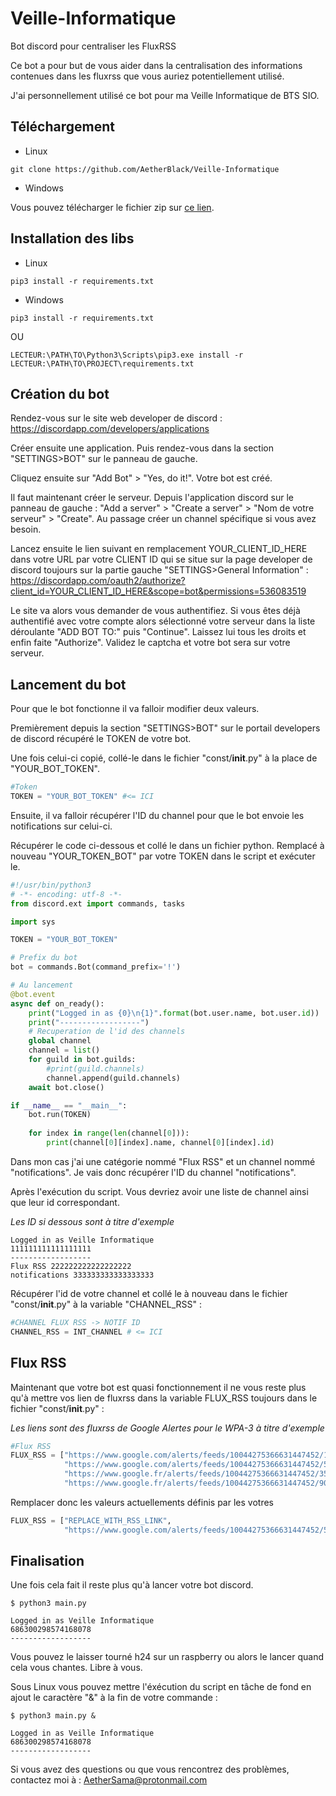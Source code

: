 # Veille-Informatique
Bot discord pour centraliser les FluxRSS

Ce bot a pour but de vous aider dans la centralisation des informations contenues dans les fluxrss que vous auriez potentiellement utilisé.

J'ai personnellement utilisé ce bot pour ma Veille Informatique de BTS SIO.

## Téléchargement

* Linux

```
git clone https://github.com/AetherBlack/Veille-Informatique
```

* Windows

Vous pouvez télécharger le fichier zip sur [ce lien](https://github.com/AetherBlack/Veille-Informatique/archive/master.zip).

## Installation des libs

* Linux

```
pip3 install -r requirements.txt
```

* Windows

```
pip3 install -r requirements.txt
```

OU

```
LECTEUR:\PATH\TO\Python3\Scripts\pip3.exe install -r LECTEUR:\PATH\TO\PROJECT\requirements.txt
```

## Création du bot

Rendez-vous sur le site web developer de discord : https://discordapp.com/developers/applications

Créer ensuite une application. Puis rendez-vous dans la section "SETTINGS>BOT" sur le panneau de gauche.

Cliquez ensuite sur "Add Bot" > "Yes, do it!". Votre bot est créé.

Il faut maintenant créer le serveur. Depuis l'application discord sur le panneau de gauche : "Add a server" > "Create a server" > "Nom de votre serveur" > "Create". Au passage créer un channel spécifique si vous avez besoin.

Lancez ensuite le lien suivant en remplacement YOUR_CLIENT_ID_HERE dans votre URL par votre CLIENT ID qui se situe sur la page developer de discord toujours sur la partie gauche "SETTINGS>General Information" : https://discordapp.com/oauth2/authorize?client_id=YOUR_CLIENT_ID_HERE&scope=bot&permissions=536083519

Le site va alors vous demander de vous authentifiez. Si vous êtes déjà authentifié avec votre compte alors sélectionné votre serveur dans la liste déroulante "ADD BOT TO:" puis "Continue". Laissez lui tous les droits et enfin faite "Authorize". Validez le captcha et votre bot sera sur votre serveur.

## Lancement du bot

Pour que le bot fonctionne il va falloir modifier deux valeurs.

Premièrement depuis la section "SETTINGS>BOT" sur le portail developers de discord récupéré le TOKEN de votre bot.

Une fois celui-ci copié, collé-le dans le fichier "const/__init__.py" à la place de "YOUR_BOT_TOKEN".

```python
#Token
TOKEN = "YOUR_BOT_TOKEN" #<= ICI
```

Ensuite, il va falloir récupérer l'ID du channel pour que le bot envoie les notifications sur celui-ci.

Récupérer le code ci-dessous et collé le dans un fichier python. Remplacé à nouveau "YOUR_TOKEN_BOT" par votre TOKEN dans le script et exécuter le.

```python
#!/usr/bin/python3
# -*- encoding: utf-8 -*-
from discord.ext import commands, tasks

import sys

TOKEN = "YOUR_BOT_TOKEN"

# Prefix du bot
bot = commands.Bot(command_prefix='!')

# Au lancement
@bot.event
async def on_ready():
    print("Logged in as {0}\n{1}".format(bot.user.name, bot.user.id))
    print("------------------")
    # Recuperation de l'id des channels
    global channel
    channel = list()
    for guild in bot.guilds:
        #print(guild.channels)
        channel.append(guild.channels)
    await bot.close()

if __name__ == "__main__":
    bot.run(TOKEN)
    
    for index in range(len(channel[0])):
        print(channel[0][index].name, channel[0][index].id)
```

Dans mon cas j'ai une catégorie nommé "Flux RSS" et un channel nommé "notifications". Je vais donc récupérer l'ID du channel "notifications".

Après l'exécution du script. Vous devriez avoir une liste de channel ainsi que leur id correspondant.

*Les ID si dessous sont à titre d'exemple*
```
Logged in as Veille Informatique
111111111111111111
------------------
Flux RSS 222222222222222222
notifications 333333333333333333
```

Récupérer l'id de votre channel et collé le à nouveau dans le fichier "const/__init__.py" à la variable "CHANNEL_RSS" :

```python
#CHANNEL FLUX RSS -> NOTIF ID
CHANNEL_RSS = INT_CHANNEL # <= ICI 
```

## Flux RSS

Maintenant que votre bot est quasi fonctionnement il ne vous reste plus qu'à mettre vos lien de fluxrss dans la variable FLUX_RSS toujours dans le fichier "const/__init__.py" :

*Les liens sont des fluxrss de Google Alertes pour le WPA-3 à titre d'exemple*
```python
#Flux RSS
FLUX_RSS = ["https://www.google.com/alerts/feeds/10044275366631447452/1055738863244347746",
            "https://www.google.com/alerts/feeds/10044275366631447452/5208661666063475899",
            "https://www.google.fr/alerts/feeds/10044275366631447452/3528165564465536219",
            "https://www.google.fr/alerts/feeds/10044275366631447452/9042324707641309434"]
```

Remplacer donc les valeurs actuellements définis par les votres

```python
FLUX_RSS = ["REPLACE_WITH_RSS_LINK",
            "https://www.google.com/alerts/feeds/10044275366631447452/5208661666063475899"]#<= Exemple de FluxRSS avec Google Alertes
```

## Finalisation

Une fois cela fait il reste plus qu'à lancer votre bot discord.

```
$ python3 main.py

Logged in as Veille Informatique
686300298574168078
------------------
```

Vous pouvez le laisser tourné h24 sur un raspberry ou alors le lancer quand cela vous chantes. Libre à vous.

Sous Linux vous pouvez mettre l'éxécution du script en tâche de fond en ajout le caractère "&" à la fin de votre commande :

```
$ python3 main.py &

Logged in as Veille Informatique
686300298574168078
------------------
```

Si vous avez des questions ou que vous rencontrez des problèmes, contactez moi à : AetherSama@protonmail.com
